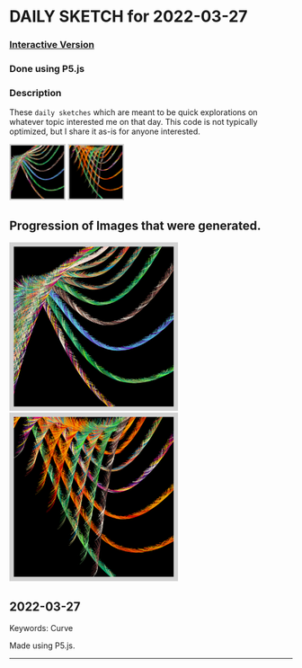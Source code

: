# DAILY SKETCH for 2022-03-27

### [Interactive Version](https://ram-n.github.io/generative_art/daily_sketches/2022/2022-03-27) 
 ### Done using P5.js

### Description

These `daily sketches` which are meant to be quick explorations     on whatever topic interested me on that day. This code is not typically optimized, but I share it as-is     for anyone interested.

<img src = 'images/keep_2022-03-30-12-16-55.png' width = '100'> <img src = 'images/keep_2022-03-30-12-20-53.png' width = '100'> 

## Progression of Images that were generated.

<img src = 'images/keep_2022-03-30-12-16-55.png' width = '300'> 
<img src = 'images/keep_2022-03-30-12-20-53.png' width = '300'> 




## 2022-03-27
Keywords: Curve
 

Made using P5.js. 

-----

